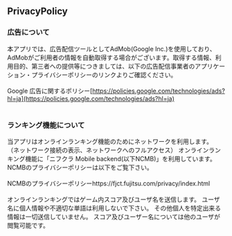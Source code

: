 ## PrivacyPolicy

### 広告について

本アプリでは、広告配信ツールとしてAdMob(Google Inc.)を使用しており、AdMobがご利用者の情報を自動取得する場合がございます。取得する情報、利用目的、第三者への提供等につきましては、以下の広告配信事業者のアプリケーション・プライバシーポリシーのリンクよりご確認ください。<br>
<br>
Google 広告に関するポリシー[https://policies.google.com/technologies/ads?hl=ja](https://policies.google.com/technologies/ads?hl=ja)<br>
<br>

### ランキング機能について

当アプリはオンラインランキング機能のためにネットワークを利用します。
（ネットワーク接続の表示、ネットワークへのフルアクセス）
オンラインランキング機能に「ニフクラ Mobile backend(以下NCMB)」を利用しています。
NCMBのプライバシーポリシーは以下をご覧下さい。<br>
<br>
NCMBのプライバシーポリシーhttps://fjct.fujitsu.com/privacy/index.html<br>
<br>
オンラインランキングではゲーム内スコア及びユーザ名を送信します。
ユーザ名に個人情報や不適切な単語は利用しないで下さい。
その他個人を特定出来る情報は一切送信していません。
スコア及びユーザー名については他のユーザが閲覧可能です。
